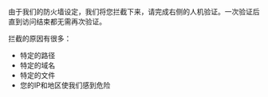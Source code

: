 由于我们的防火墙设定，我们将您拦截下来，请完成右侧的人机验证。一次验证后直到访问结束都无需再次验证。

拦截的原因有很多：

- 特定的路径
- 特定的域名
- 特定的文件
- 您的IP和地区使我们感到危险